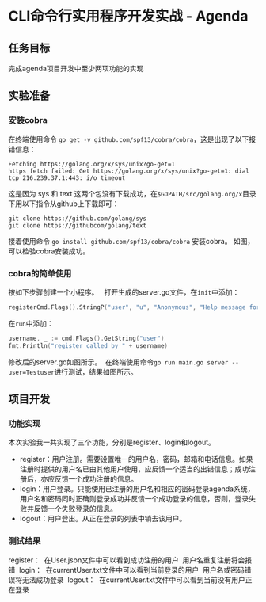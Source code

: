 # CLI命令行实用程序开发实战 - Agenda
## 任务目标
完成agenda项目开发中至少两项功能的实现
## 实验准备
### 安装cobra
在终端使用命令 `go get -v github.com/spf13/cobra/cobra`，这是出现了以下报错信息：
```
Fetching https://golang.org/x/sys/unix?go-get=1
https fetch failed: Get https://golang.org/x/sys/unix?go-get=1: dial tcp 216.239.37.1:443: i/o timeout
```
这是因为 sys 和 text 这两个包没有下载成功，在`$GOPATH/src/golang.org/x`目录下用以下指令从github上下载即可：
```
git clone https://github.com/golang/sys
git clone https://githubcom/golang/text
```
接着使用命令 `go install github.com/spf13/cobra/cobra` 安装cobra。
如图，可以检验cobra安装成功。
![]()
### cobra的简单使用
按如下步骤创建一个小程序。
![]()
![]()
打开生成的server.go文件，在`init`中添加：
```go
registerCmd.Flags().StringP("user", "u", "Anonymous", "Help message for username")
```
在`run`中添加：
```go
username, _ := cmd.Flags().GetString("user")
fmt.Println("register called by " + username)
```
修改后的server.go如图所示。
![]()
在终端使用命令`go run main.go server --user=Testuser`进行测试，结果如图所示。
![]()

## 项目开发
### 功能实现
本次实验我一共实现了三个功能，分别是register、login和logout。
* register：用户注册。需要设置唯一的用户名，密码，邮箱和电话信息。如果注册时提供的用户名已由其他用户使用，应反馈一个适当的出错信息；成功注册后，亦应反馈一个成功注册的信息。
* login：用户登录。只能使用已注册的用户名和相应的密码登录agenda系统，用户名和密码同时正确则登录成功并反馈一个成功登录的信息，否则，登录失败并反馈一个失败登录的信息。
* logout：用户登出。从正在登录的列表中销去该用户。
### 测试结果
register：
![]()
在User.json文件中可以看到成功注册的用户
![]()
用户名重复注册将会报错
![]()
login：
![]()
在currentUser.txt文件中可以看到当前登录的用户
![]()
用户名或密码错误将无法成功登录
![]()
logout：
![]()
在currentUser.txt文件中可以看到当前没有用户正在登录
![]()
